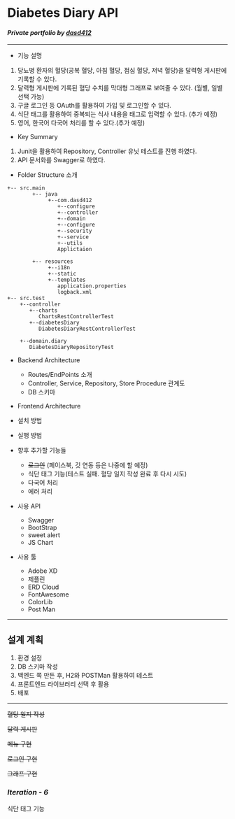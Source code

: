 # __Diabetes Diary API__
#### _Private portfolio by <u>dasd412</u>_

---

+ 기능 설명

1. 당뇨병 환자의 혈당(공복 혈당, 아침 혈당, 점심 혈당, 저녁 혈당)을 달력형 게시판에 기록할 수 있다.
1. 달력형 게시판에 기록된 혈당 수치를 막대형 그래프로 보여줄 수 있다. (월별, 일별 선택 가능)
1. 구글 로그인 등 OAuth를 활용하여 가입 및 로그인할 수 있다.
1. 식단 태그를 활용하여 중복되는 식사 내용을 태그로 입력할 수 있다. (추가 예정)
1. 영어, 한국어 다국어 처리를 할 수 있다.(추가 예정)

+ Key Summary
 1. Junit을 활용하여 Repository, Controller 유닛 테스트를 진행 하였다.
 1. API 문서화를 Swagger로 하였다.

+ Folder Structure 소개

```
+-- src.main
        +-- java
             +--com.dasd412
                +--configure
                +--controller
                +--domain
                +--configure
                +--security
                +--service
                +--utils
                Applictaion

        +-- resources
             +--i18n
             +--static
             +--templates
                application.properties
                logback.xml
+-- src.test
    +--controller
       +--charts
          ChartsRestControllerTest
       +--diabetesDiary
          DiabetesDiaryRestControllerTest

    +--domain.diary
       DiabetesDiaryRepositoryTest
```
+ Backend Architecture

  + Routes/EndPoints 소개
  + Controller, Service, Repository, Store Procedure 관계도
  + DB 스키마

+ Frontend Architecture

+ 설치 방법

+ 실행 방법 

+ 향후 추가할 기능들
  + ~~로그인~~ (페이스북, 깃 연동 등은 나중에 할 예정)
  + 식단 태그 기능(테스트 실패. 혈당 일지 작성 완료 후 다시 시도)
  + 다국어 처리
  + 에러 처리
  
 + 사용 API
   + Swagger
   + BootStrap
   + sweet alert 
   + JS Chart
   
 + 사용 툴
   + Adobe XD 
   + 제플린
   + ERD Cloud
   + FontAwesome
   + ColorLib
   + Post Man
---
## __설계 계획__

1. 환경 설정
2. DB 스키마 작성
3. 백엔드 쪽 만든 후, H2와 POSTMan 활용하여 테스트
4. 프론트엔드 라이브러리 선택 후 활용
5. 배포

---
~~혈당 일지 작성~~

~~달력 게시판~~

~~메뉴 구현~~

~~로그인 구현~~

~~그래프 구현~~
### _Iteration -  6_ ###

식단 태그 기능
